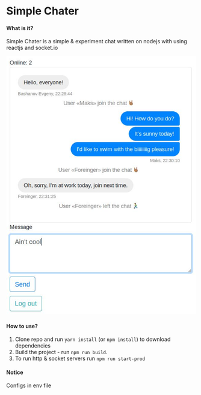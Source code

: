 # Simple Chater

#### What is it?
Simple Chater is a simple & experiment chat written on nodejs with using reactjs and socket.io

![Image](src/img/chat.jpg)

#### How to use?
1. Clone repo and run `yarn install` (or `npm install`) to download dependencies
2. Build the project - run `npm run build`.
3. To run http & socket servers run `npm run start-prod`

#### Notice
Configs in env file